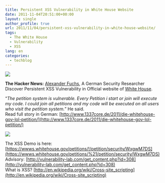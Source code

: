 ```yaml
---
title: Persistent XSS Vulnerability in White House Website
date: 2011-11-04T20:51:00+00:00
layout: single
author_profile: true
url: 2011/11/04/persistent-xss-vulnerability-in-white-house-website/
tags:
  - The White House
  - Vulnerability
  - XSS
lang: en
categories: 
  - techblog
---
```

[![](http://2.bp.blogspot.com/-q-3kLstSLvY/TrVqLYHaziI/AAAAAAAAEQQ/bu1oR-hkRlY/s200/US-WhiteHouse-Logo%255B4%255D.png)](http://2.bp.blogspot.com/-q-3kLstSLvY/TrVqLYHaziI/AAAAAAAAEQQ/bu1oR-hkRlY/s1600/US-WhiteHouse-Logo%255B4%255D.png)

**The Hacker News:** [Alexander Fuchs](http://www.1337core.de/), A German Security Researcher Discover Persistent XSS Vulnerability in Official website of [White House](https://wwws.whitehouse.gov/petitions/%21/petition/security/WxgwM7DS).

“_The petition system is vulnerable. Every Petition i start or join will execute my code. I could join all petitions and my code will be executed on all users who visit the petition system._” He said.  
Read full story in German: [http://www.1337core.de/2011/die-whitehouse-gov-lol-petition/](http://www.1337core.de/2011/die-whitehouse-gov-lol-petition/)

[![](http://3.bp.blogspot.com/-ebCIE-kPVZg/TrRIIdrzlKI/AAAAAAAAEOY/plr95JS8BrI/s400/XSS2.PNG)](http://3.bp.blogspot.com/-ebCIE-kPVZg/TrRIIdrzlKI/AAAAAAAAEOY/plr95JS8BrI/s1600/XSS2.PNG)

The XSS Demo is here: [https://wwws.whitehouse.gov/petitions/!/petition/security/WxgwM7DS](https://wwws.whitehouse.gov/petitions/%21/petition/security/WxgwM7DS)  
Advisory: [http://vulnerability-lab.com/get_content.php?id=308](http://vulnerability-lab.com/get_content.php?id=308)  
What is XSS? [http://en.wikipedia.org/wiki/Cross-site_scripting](http://en.wikipedia.org/wiki/Cross-site_scripting)